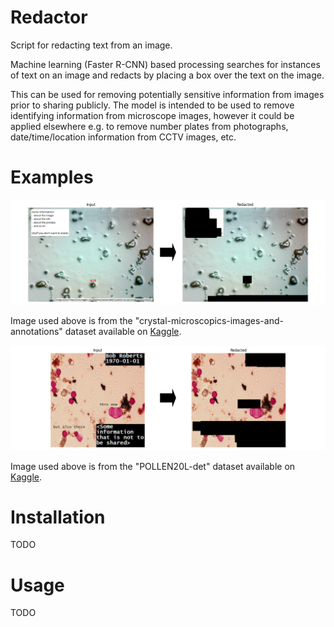 # Redactor

Script for redacting text from an image.

Machine learning (Faster R-CNN) based processing searches for instances of text on an image and redacts by placing a box over the text on the image.

This can be used for removing potentially sensitive information from images prior to sharing publicly. The model is intended to be used to remove identifying information from microscope images, however it could be applied elsewhere e.g. to remove number plates from photographs, date/time/location information from CCTV images, etc.

# Examples

![example 1](https://raw.githubusercontent.com/cbosoft/redactor/master/example_data/redacted_1.png?raw=true)

Image used above is from the "crystal-microscopics-images-and-annotations" dataset available on [Kaggle](http://www.kaggle.com/datasets/usamaimdad/crystalmicroscopicsimagesandannotations).

![example 2](https://raw.githubusercontent.com/cbosoft/redactor/master/example_data/redacted_2.png?raw=true)

Image used above is from the "POLLEN20L-det" dataset available on [Kaggle](https://www.kaggle.com/datasets/nataliakhanzhina/pollen20ldet).

# Installation
TODO

# Usage
TODO
